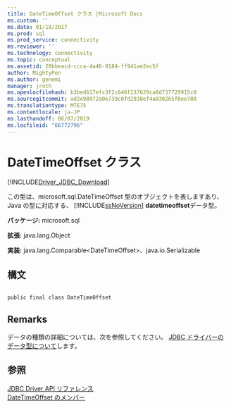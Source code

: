 ```yaml
---
title: DateTimeOffset クラス |Microsoft Docs
ms.custom: ''
ms.date: 01/19/2017
ms.prod: sql
ms.prod_service: connectivity
ms.reviewer: ''
ms.technology: connectivity
ms.topic: conceptual
ms.assetid: 20bbeacd-ccca-4a46-8184-ff941ae2ec5f
author: MightyPen
ms.author: genemi
manager: jroth
ms.openlocfilehash: b3bed617efc3f2c646f237629ca8d737729915c0
ms.sourcegitcommit: ad2e98972a0e739c0fd2038ef4a030265f0ee788
ms.translationtype: MTE75
ms.contentlocale: ja-JP
ms.lasthandoff: 06/07/2019
ms.locfileid: "66772796"
---
```

# <a name="datetimeoffset-class"></a>DateTimeOffset クラス
[!INCLUDE[Driver_JDBC_Download](../../../includes/driver_jdbc_download.md)]

  この型は、microsoft.sql.DateTimeOffset 型のオブジェクトを表しますあり、Java の型に対応する、 [!INCLUDE[ssNoVersion](../../../includes/ssnoversion-md.md)] **datetimeoffset**データ型。  
  
 **パッケージ:** microsoft.sql  
  
 **拡張:** java.lang.Object  
  
 **実装:** java.lang.Comparable\<DateTimeOffset>、java.io.Serializable  
  
## <a name="syntax"></a>構文  
  
```  
  
public final class DateTimeOffset  
```  
  
## <a name="remarks"></a>Remarks  
 データの種類の詳細については、次を参照してください。 [JDBC ドライバーのデータ型について](../../../connect/jdbc/understanding-the-jdbc-driver-data-types.md)します。  
  
## <a name="see-also"></a>参照  
 [JDBC Driver API リファレンス](../../../connect/jdbc/reference/jdbc-driver-api-reference.md)   
 [DateTimeOffset のメンバー](../../../connect/jdbc/reference/datetimeoffset-members.md)  
  
  
